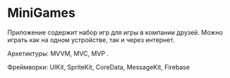 # MiniGames
Приложение содержит набор игр для игры в компании друзей. Можно играть как на одном устройстве, так и через интернет.

Архетиктуры: MVVM, MVC, MVP .

Фреймворки: UIKit, SpriteKit, CoreData, MessageKit, Firebase

